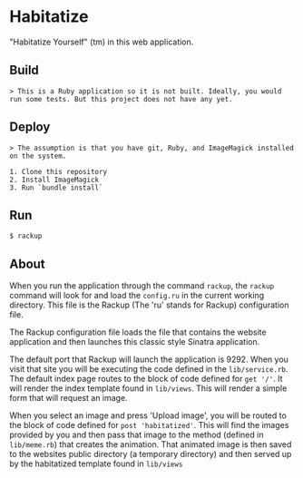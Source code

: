# Habitatize

"Habitatize Yourself" (tm) in this web application.

## Build

    > This is a Ruby application so it is not built. Ideally, you would run some tests. But this project does not have any yet.

## Deploy

    > The assumption is that you have git, Ruby, and ImageMagick installed on the system.

    1. Clone this repository
    2. Install ImageMagick
    3. Run `bundle install`

## Run

    $ rackup

## About

When you run the application through the command `rackup`, the `rackup` command will look for and load the `config.ru` in the current working directory. This file is the Rackup (The 'ru' stands for Rackup) configuration file.

The Rackup configuration file loads the file that contains the website application and then launches this classic style Sinatra application.

The default port that Rackup will launch the application is 9292. When you visit that site you will be executing the code defined in the `lib/service.rb`. The default index page routes to the block of code defined for `get '/'`. It will render the index template found in `lib/views`. This will render a simple form that will request an image.

When you select an image and press 'Upload image', you will be routed to the block of code defined for `post 'habitatized'`. This will find the images provided by you and then pass that image to the method (defined in `lib/meme.rb`) that creates the animation. That animated image is then saved to the websites public directory (a temporary directory) and then served up by the habitatized template found in `lib/views`
